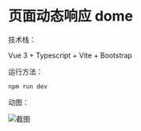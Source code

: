 # 页面动态响应 dome

技术栈： 

Vue 3 + Typescript + Vite + Bootstrap

运行方法：
```
npm run dev
```

动图：

<img src="/assert/mov.gif" alt="截图" title="截图" style="">

